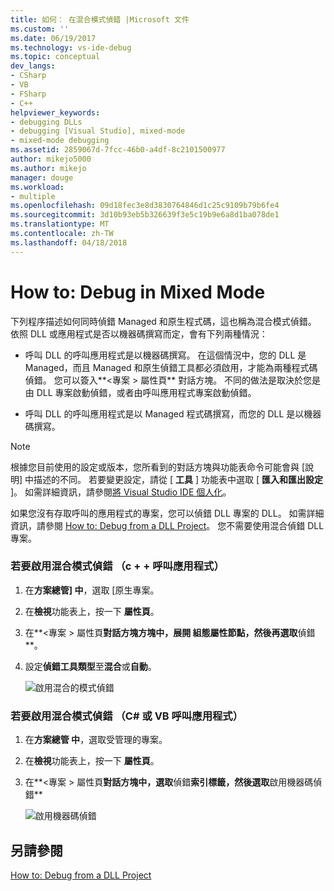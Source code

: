 ```yaml
---
title: 如何： 在混合模式偵錯 |Microsoft 文件
ms.custom: ''
ms.date: 06/19/2017
ms.technology: vs-ide-debug
ms.topic: conceptual
dev_langs:
- CSharp
- VB
- FSharp
- C++
helpviewer_keywords:
- debugging DLLs
- debugging [Visual Studio], mixed-mode
- mixed-mode debugging
ms.assetid: 2859067d-7fcc-46b0-a4df-8c2101500977
author: mikejo5000
ms.author: mikejo
manager: douge
ms.workload:
- multiple
ms.openlocfilehash: 09d18fec3e8d3830764846d1c25c9109b79b6fe4
ms.sourcegitcommit: 3d10b93eb5b326639f3e5c19b9e6a8d1ba078de1
ms.translationtype: MT
ms.contentlocale: zh-TW
ms.lasthandoff: 04/18/2018
---
```

# <a name="how-to-debug-in-mixed-mode"></a>How to: Debug in Mixed Mode
下列程序描述如何同時偵錯 Managed 和原生程式碼，這也稱為混合模式偵錯。 依照 DLL 或應用程式是否以機器碼撰寫而定，會有下列兩種情況：  
  
-   呼叫 DLL 的呼叫應用程式是以機器碼撰寫。 在這個情況中，您的 DLL 是 Managed，而且 Managed 和原生偵錯工具都必須啟用，才能為兩種程式碼偵錯。 您可以簽入**\<專案 > 屬性頁** 對話方塊。 不同的做法是取決於您是由 DLL 專案啟動偵錯，或者由呼叫應用程式專案啟動偵錯。  
  
-   呼叫 DLL 的呼叫應用程式是以 Managed 程式碼撰寫，而您的 DLL 是以機器碼撰寫。  
  
> [!NOTE]
>  根據您目前使用的設定或版本，您所看到的對話方塊與功能表命令可能會與 [說明] 中描述的不同。 若要變更設定，請從 [ **工具** ] 功能表中選取 [ **匯入和匯出設定** ]。 如需詳細資訊，請參閱[將 Visual Studio IDE 個人化](../ide/personalizing-the-visual-studio-ide.md)。

如果您沒有存取呼叫的應用程式的專案，您可以偵錯 DLL 專案的 DLL。 如需詳細資訊，請參閱 [How to: Debug from a DLL Project](../debugger/how-to-debug-from-a-dll-project.md)。 您不需要使用混合偵錯 DLL 專案。
  
### <a name="to-enable-mixed-mode-debugging-c-calling-app"></a>若要啟用混合模式偵錯 （c + + 呼叫應用程式）  
  
1.  在**方案總管] 中**，選取 [原生專案。
  
2.  在**檢視**功能表上，按一下 **屬性頁**。
  
3.  在**\<專案 > 屬性頁**對話方塊方塊中，展開 **組態屬性**節點，然後再選取**偵錯**。  
  
4.  設定**偵錯工具類型**至**混合**或**自動**。

    ![啟用混合的模式偵錯](../debugger/media/dbg-mixed-mode-from-native.png "啟用混合的模式偵錯")

### <a name="to-enable-mixed-mode-debugging-c-or-vb-calling-app"></a>若要啟用混合模式偵錯 （C# 或 VB 呼叫應用程式）  
  
1.  在**方案總管 中**，選取受管理的專案。  
  
2.  在**檢視**功能表上，按一下 **屬性頁**。  
  
3.  在**\<專案 > 屬性頁**對話方塊中，選取**偵錯**索引標籤，然後選取**啟用機器碼偵錯**

    ![啟用機器碼偵錯](../debugger/media/dbg-mixed-mode-from-csharp.png "啟用機器碼偵錯")
  
## <a name="see-also"></a>另請參閱  
 [How to: Debug from a DLL Project](../debugger/how-to-debug-from-a-dll-project.md)